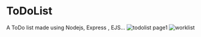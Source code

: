 # ToDoList
A ToDo list made using Nodejs, Express , EJS...
![todolist page1](https://user-images.githubusercontent.com/92597547/222520355-f942c099-06a9-4836-8c1f-d999c465c97c.png)
![worklist](https://user-images.githubusercontent.com/92597547/222520371-c8421bd3-e01d-4044-90a8-a1f98961f44c.png)

